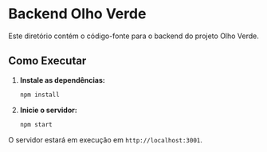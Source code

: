 # Backend Olho Verde

Este diretório contém o código-fonte para o backend do projeto Olho Verde.

## Como Executar

1. **Instale as dependências:**
   ```bash
   npm install
   ```

2. **Inicie o servidor:**
   ```bash
   npm start
   ```

O servidor estará em execução em `http://localhost:3001`.
